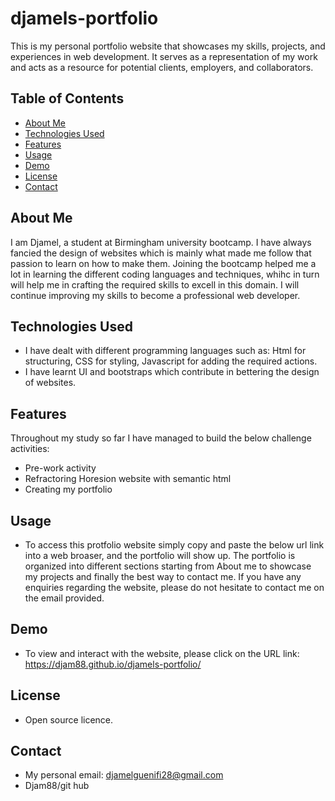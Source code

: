 # djamels-portfolio

This is my personal portfolio website that showcases my skills, projects, and experiences in web development. It serves as a representation of my work and acts as a resource for potential clients, employers, and collaborators.

## Table of Contents
- [About Me](#about-me)
- [Technologies Used](#technologies-used)
- [Features](#features)
- [Usage](#usage)
- [Demo](#demo)
- [License](#license)
- [Contact](#contact)

## About Me
I am Djamel, a student at Birmingham university bootcamp. I have always fancied the design of websites which is mainly what made me follow that passion to learn on how to make them. Joining the bootcamp helped me a lot in learning the different coding languages and techniques, whihc in turn will help me in crafting the required skills to excell in this domain. I will continue improving my skills to become a professional web developer.

## Technologies Used
- I have dealt with different programming languages such as: Html for structuring, CSS for styling, Javascript for adding the required actions. 
- I have learnt UI and bootstraps which contribute in bettering the design of websites.

## Features

Throughout my study so far I have managed to build the below challenge activities:
- Pre-work activity
- Refractoring Horesion website with semantic html
- Creating my portfolio 

## Usage
- To access this protfolio website simply copy and paste the below url link into a web broaser, and the portfolio will show up. The portfolio is organized into different sections starting from About me to showcase my projects and finally the best way to contact me. If you have any enquiries regarding the website, please do not hesitate to contact me on the email provided.

## Demo
- To view and interact with the website, please click on the URL link: https://djam88.github.io/djamels-portfolio/

## License
- Open source licence.

## Contact
- My personal email: djamelguenifi28@gmail.com
- Djam88/git hub

```